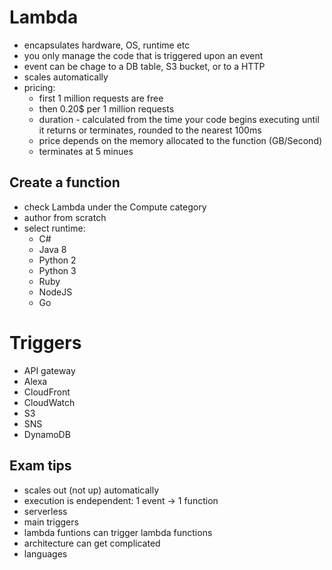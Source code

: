 # Lambda
- encapsulates hardware, OS, runtime etc
- you only manage the code that is triggered upon an event
- event can be chage to a DB table, S3 bucket, or to a HTTP
- scales automatically
- pricing:
  - first 1 million requests are free
  - then 0.20$ per 1 million requests
  - duration - calculated from the time your code begins executing until it returns or terminates, rounded to the nearest 100ms
  - price depends on the memory allocated to the function (GB/Second)
  - terminates at 5 minues


## Create a function
- check Lambda under the Compute category
- author from scratch
- select runtime:
  - C#
  - Java 8
  - Python 2
  - Python 3
  - Ruby
  - NodeJS
  - Go


# Triggers
- API gateway
- Alexa
- CloudFront
- CloudWatch
- S3
- SNS
- DynamoDB


## Exam tips
- scales out (not up) automatically
- execution is endependent: 1 event -> 1 function
- serverless
- main triggers
- lambda funtions can trigger lambda functions
- architecture can get complicated
- languages
